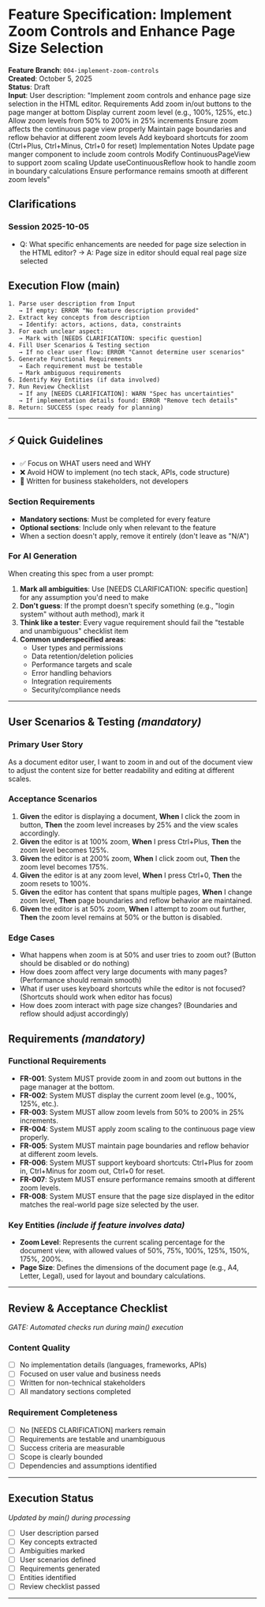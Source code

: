 # Feature Specification: Implement Zoom Controls and Enhance Page Size Selection

**Feature Branch**: `004-implement-zoom-controls`  
**Created**: October 5, 2025  
**Status**: Draft  
**Input**: User description: "Implement zoom controls and enhance page size selection in the HTML editor. Requirements Add zoom in/out buttons to the page manger at bottom Display current zoom level (e.g., 100%, 125%, etc.) Allow zoom levels from 50% to 200% in 25% increments Ensure zoom affects the continuous page view properly Maintain page boundaries and reflow behavior at different zoom levels Add keyboard shortcuts for zoom (Ctrl+Plus, Ctrl+Minus, Ctrl+0 for reset) Implementation Notes Update page manger component to include zoom controls Modify ContinuousPageView to support zoom scaling Update useContinuousReflow hook to handle zoom in boundary calculations Ensure performance remains smooth at different zoom levels"

## Clarifications

### Session 2025-10-05
- Q: What specific enhancements are needed for page size selection in the HTML editor? → A: Page size in editor should equal real page size selected

## Execution Flow (main)
```
1. Parse user description from Input
   → If empty: ERROR "No feature description provided"
2. Extract key concepts from description
   → Identify: actors, actions, data, constraints
3. For each unclear aspect:
   → Mark with [NEEDS CLARIFICATION: specific question]
4. Fill User Scenarios & Testing section
   → If no clear user flow: ERROR "Cannot determine user scenarios"
5. Generate Functional Requirements
   → Each requirement must be testable
   → Mark ambiguous requirements
6. Identify Key Entities (if data involved)
7. Run Review Checklist
   → If any [NEEDS CLARIFICATION]: WARN "Spec has uncertainties"
   → If implementation details found: ERROR "Remove tech details"
8. Return: SUCCESS (spec ready for planning)
```

---

## ⚡ Quick Guidelines
- ✅ Focus on WHAT users need and WHY
- ❌ Avoid HOW to implement (no tech stack, APIs, code structure)
- 👥 Written for business stakeholders, not developers

### Section Requirements
- **Mandatory sections**: Must be completed for every feature
- **Optional sections**: Include only when relevant to the feature
- When a section doesn't apply, remove it entirely (don't leave as "N/A")

### For AI Generation
When creating this spec from a user prompt:
1. **Mark all ambiguities**: Use [NEEDS CLARIFICATION: specific question] for any assumption you'd need to make
2. **Don't guess**: If the prompt doesn't specify something (e.g., "login system" without auth method), mark it
3. **Think like a tester**: Every vague requirement should fail the "testable and unambiguous" checklist item
4. **Common underspecified areas**:
   - User types and permissions
   - Data retention/deletion policies  
   - Performance targets and scale
   - Error handling behaviors
   - Integration requirements
   - Security/compliance needs

---

## User Scenarios & Testing *(mandatory)*

### Primary User Story
As a document editor user, I want to zoom in and out of the document view to adjust the content size for better readability and editing at different scales.

### Acceptance Scenarios
1. **Given** the editor is displaying a document, **When** I click the zoom in button, **Then** the zoom level increases by 25% and the view scales accordingly.
2. **Given** the editor is at 100% zoom, **When** I press Ctrl+Plus, **Then** the zoom level becomes 125%.
3. **Given** the editor is at 200% zoom, **When** I click zoom out, **Then** the zoom level becomes 175%.
4. **Given** the editor is at any zoom level, **When** I press Ctrl+0, **Then** the zoom resets to 100%.
5. **Given** the editor has content that spans multiple pages, **When** I change zoom level, **Then** page boundaries and reflow behavior are maintained.
6. **Given** the editor is at 50% zoom, **When** I attempt to zoom out further, **Then** the zoom level remains at 50% or the button is disabled.

### Edge Cases
- What happens when zoom is at 50% and user tries to zoom out? (Button should be disabled or do nothing)
- How does zoom affect very large documents with many pages? (Performance should remain smooth)
- What if user uses keyboard shortcuts while the editor is not focused? (Shortcuts should work when editor has focus)
- How does zoom interact with page size changes? (Boundaries and reflow should adjust accordingly)

## Requirements *(mandatory)*

### Functional Requirements
- **FR-001**: System MUST provide zoom in and zoom out buttons in the page manager at the bottom.
- **FR-002**: System MUST display the current zoom level (e.g., 100%, 125%, etc.).
- **FR-003**: System MUST allow zoom levels from 50% to 200% in 25% increments.
- **FR-004**: System MUST apply zoom scaling to the continuous page view properly.
- **FR-005**: System MUST maintain page boundaries and reflow behavior at different zoom levels.
- **FR-006**: System MUST support keyboard shortcuts: Ctrl+Plus for zoom in, Ctrl+Minus for zoom out, Ctrl+0 for reset.
- **FR-007**: System MUST ensure performance remains smooth at different zoom levels.
- **FR-008**: System MUST ensure that the page size displayed in the editor matches the real-world page size selected by the user.

### Key Entities *(include if feature involves data)*
- **Zoom Level**: Represents the current scaling percentage for the document view, with allowed values of 50%, 75%, 100%, 125%, 150%, 175%, 200%.
- **Page Size**: Defines the dimensions of the document page (e.g., A4, Letter, Legal), used for layout and boundary calculations.

---

## Review & Acceptance Checklist
*GATE: Automated checks run during main() execution*

### Content Quality
- [ ] No implementation details (languages, frameworks, APIs)
- [ ] Focused on user value and business needs
- [ ] Written for non-technical stakeholders
- [ ] All mandatory sections completed

### Requirement Completeness
- [ ] No [NEEDS CLARIFICATION] markers remain
- [ ] Requirements are testable and unambiguous  
- [ ] Success criteria are measurable
- [ ] Scope is clearly bounded
- [ ] Dependencies and assumptions identified

---

## Execution Status
*Updated by main() during processing*

- [ ] User description parsed
- [ ] Key concepts extracted
- [ ] Ambiguities marked
- [ ] User scenarios defined
- [ ] Requirements generated
- [ ] Entities identified
- [ ] Review checklist passed

---
